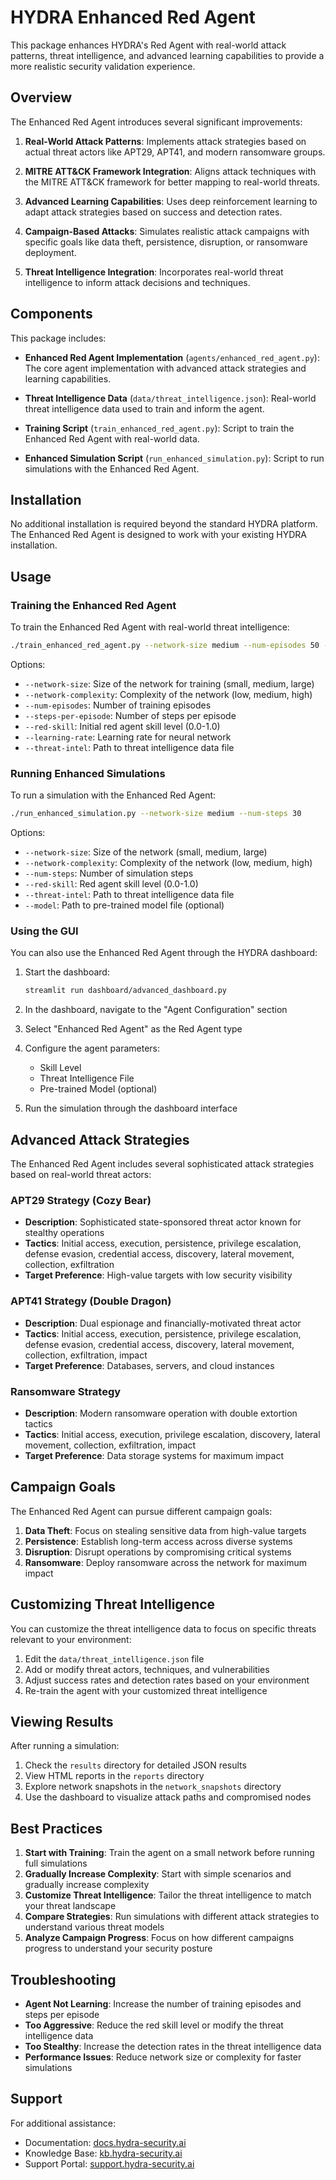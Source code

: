 # HYDRA Enhanced Red Agent

This package enhances HYDRA's Red Agent with real-world attack patterns, threat intelligence, and advanced learning capabilities to provide a more realistic security validation experience.

## Overview

The Enhanced Red Agent introduces several significant improvements:

1. **Real-World Attack Patterns**: Implements attack strategies based on actual threat actors like APT29, APT41, and modern ransomware groups.

2. **MITRE ATT&CK Framework Integration**: Aligns attack techniques with the MITRE ATT&CK framework for better mapping to real-world threats.

3. **Advanced Learning Capabilities**: Uses deep reinforcement learning to adapt attack strategies based on success and detection rates.

4. **Campaign-Based Attacks**: Simulates realistic attack campaigns with specific goals like data theft, persistence, disruption, or ransomware deployment.

5. **Threat Intelligence Integration**: Incorporates real-world threat intelligence to inform attack decisions and techniques.

## Components

This package includes:

- **Enhanced Red Agent Implementation** (`agents/enhanced_red_agent.py`): The core agent implementation with advanced attack strategies and learning capabilities.

- **Threat Intelligence Data** (`data/threat_intelligence.json`): Real-world threat intelligence data used to train and inform the agent.

- **Training Script** (`train_enhanced_red_agent.py`): Script to train the Enhanced Red Agent with real-world data.

- **Enhanced Simulation Script** (`run_enhanced_simulation.py`): Script to run simulations with the Enhanced Red Agent.

## Installation

No additional installation is required beyond the standard HYDRA platform. The Enhanced Red Agent is designed to work with your existing HYDRA installation.

## Usage

### Training the Enhanced Red Agent

To train the Enhanced Red Agent with real-world threat intelligence:

```bash
./train_enhanced_red_agent.py --network-size medium --num-episodes 50 --steps-per-episode 100
```

Options:
- `--network-size`: Size of the network for training (small, medium, large)
- `--network-complexity`: Complexity of the network (low, medium, high)
- `--num-episodes`: Number of training episodes
- `--steps-per-episode`: Number of steps per episode
- `--red-skill`: Initial red agent skill level (0.0-1.0)
- `--learning-rate`: Learning rate for neural network
- `--threat-intel`: Path to threat intelligence data file

### Running Enhanced Simulations

To run a simulation with the Enhanced Red Agent:

```bash
./run_enhanced_simulation.py --network-size medium --num-steps 30
```

Options:
- `--network-size`: Size of the network (small, medium, large)
- `--network-complexity`: Complexity of the network (low, medium, high)
- `--num-steps`: Number of simulation steps
- `--red-skill`: Red agent skill level (0.0-1.0)
- `--threat-intel`: Path to threat intelligence data file
- `--model`: Path to pre-trained model file (optional)

### Using the GUI

You can also use the Enhanced Red Agent through the HYDRA dashboard:

1. Start the dashboard:
   ```bash
   streamlit run dashboard/advanced_dashboard.py
   ```

2. In the dashboard, navigate to the "Agent Configuration" section

3. Select "Enhanced Red Agent" as the Red Agent type

4. Configure the agent parameters:
   - Skill Level
   - Threat Intelligence File
   - Pre-trained Model (optional)

5. Run the simulation through the dashboard interface

## Advanced Attack Strategies

The Enhanced Red Agent includes several sophisticated attack strategies based on real-world threat actors:

### APT29 Strategy (Cozy Bear)

- **Description**: Sophisticated state-sponsored threat actor known for stealthy operations
- **Tactics**: Initial access, execution, persistence, privilege escalation, defense evasion, credential access, discovery, lateral movement, collection, exfiltration
- **Target Preference**: High-value targets with low security visibility

### APT41 Strategy (Double Dragon)

- **Description**: Dual espionage and financially-motivated threat actor
- **Tactics**: Initial access, execution, persistence, privilege escalation, defense evasion, credential access, discovery, lateral movement, collection, exfiltration, impact
- **Target Preference**: Databases, servers, and cloud instances

### Ransomware Strategy

- **Description**: Modern ransomware operation with double extortion tactics
- **Tactics**: Initial access, execution, privilege escalation, discovery, lateral movement, collection, exfiltration, impact
- **Target Preference**: Data storage systems for maximum impact

## Campaign Goals

The Enhanced Red Agent can pursue different campaign goals:

1. **Data Theft**: Focus on stealing sensitive data from high-value targets
2. **Persistence**: Establish long-term access across diverse systems
3. **Disruption**: Disrupt operations by compromising critical systems
4. **Ransomware**: Deploy ransomware across the network for maximum impact

## Customizing Threat Intelligence

You can customize the threat intelligence data to focus on specific threats relevant to your environment:

1. Edit the `data/threat_intelligence.json` file
2. Add or modify threat actors, techniques, and vulnerabilities
3. Adjust success rates and detection rates based on your environment
4. Re-train the agent with your customized threat intelligence

## Viewing Results

After running a simulation:

1. Check the `results` directory for detailed JSON results
2. View HTML reports in the `reports` directory
3. Explore network snapshots in the `network_snapshots` directory
4. Use the dashboard to visualize attack paths and compromised nodes

## Best Practices

1. **Start with Training**: Train the agent on a small network before running full simulations
2. **Gradually Increase Complexity**: Start with simple scenarios and gradually increase complexity
3. **Customize Threat Intelligence**: Tailor the threat intelligence to match your threat landscape
4. **Compare Strategies**: Run simulations with different attack strategies to understand various threat models
5. **Analyze Campaign Progress**: Focus on how different campaigns progress to understand your security posture

## Troubleshooting

- **Agent Not Learning**: Increase the number of training episodes and steps per episode
- **Too Aggressive**: Reduce the red skill level or modify the threat intelligence data
- **Too Stealthy**: Increase the detection rates in the threat intelligence data
- **Performance Issues**: Reduce network size or complexity for faster simulations

## Support

For additional assistance:
- Documentation: [docs.hydra-security.ai](https://docs.hydra-security.ai)
- Knowledge Base: [kb.hydra-security.ai](https://kb.hydra-security.ai)
- Support Portal: [support.hydra-security.ai](https://support.hydra-security.ai)
